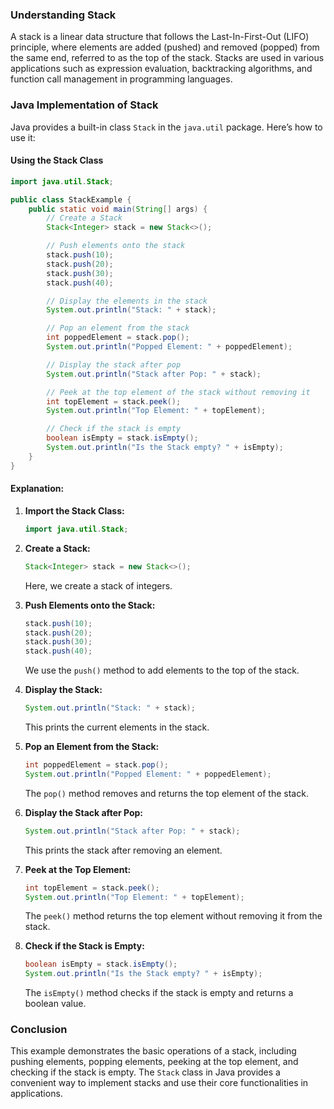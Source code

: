 ### Understanding Stack

A stack is a linear data structure that follows the Last-In-First-Out (LIFO) principle, where elements are added (pushed) and removed (popped) from the same end, referred to as the top of the stack. Stacks are used in various applications such as expression evaluation, backtracking algorithms, and function call management in programming languages.

### Java Implementation of Stack

Java provides a built-in class `Stack` in the `java.util` package. Here’s how to use it:

#### Using the Stack Class

```java
import java.util.Stack;

public class StackExample {
    public static void main(String[] args) {
        // Create a Stack
        Stack<Integer> stack = new Stack<>();

        // Push elements onto the stack
        stack.push(10);
        stack.push(20);
        stack.push(30);
        stack.push(40);

        // Display the elements in the stack
        System.out.println("Stack: " + stack);

        // Pop an element from the stack
        int poppedElement = stack.pop();
        System.out.println("Popped Element: " + poppedElement);

        // Display the stack after pop
        System.out.println("Stack after Pop: " + stack);

        // Peek at the top element of the stack without removing it
        int topElement = stack.peek();
        System.out.println("Top Element: " + topElement);

        // Check if the stack is empty
        boolean isEmpty = stack.isEmpty();
        System.out.println("Is the Stack empty? " + isEmpty);
    }
}
```

#### Explanation:

1. **Import the Stack Class:**
   ```java
   import java.util.Stack;
   ```

2. **Create a Stack:**
   ```java
   Stack<Integer> stack = new Stack<>();
   ```
   Here, we create a stack of integers.

3. **Push Elements onto the Stack:**
   ```java
   stack.push(10);
   stack.push(20);
   stack.push(30);
   stack.push(40);
   ```
   We use the `push()` method to add elements to the top of the stack.

4. **Display the Stack:**
   ```java
   System.out.println("Stack: " + stack);
   ```
   This prints the current elements in the stack.

5. **Pop an Element from the Stack:**
   ```java
   int poppedElement = stack.pop();
   System.out.println("Popped Element: " + poppedElement);
   ```
   The `pop()` method removes and returns the top element of the stack.

6. **Display the Stack after Pop:**
   ```java
   System.out.println("Stack after Pop: " + stack);
   ```
   This prints the stack after removing an element.

7. **Peek at the Top Element:**
   ```java
   int topElement = stack.peek();
   System.out.println("Top Element: " + topElement);
   ```
   The `peek()` method returns the top element without removing it from the stack.

8. **Check if the Stack is Empty:**
   ```java
   boolean isEmpty = stack.isEmpty();
   System.out.println("Is the Stack empty? " + isEmpty);
   ```
   The `isEmpty()` method checks if the stack is empty and returns a boolean value.

### Conclusion

This example demonstrates the basic operations of a stack, including pushing elements, popping elements, peeking at the top element, and checking if the stack is empty. The `Stack` class in Java provides a convenient way to implement stacks and use their core functionalities in applications.
